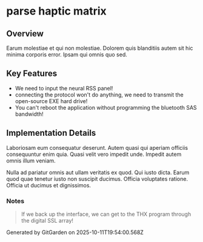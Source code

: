 # parse haptic matrix

## Overview
Earum molestiae et qui non molestiae. Dolorem quis blanditiis autem sit hic minima corporis error. Ipsam qui omnis quo sed.

## Key Features
- We need to input the neural RSS panel!
- connecting the protocol won't do anything, we need to transmit the open-source EXE hard drive!
- You can't reboot the application without programming the bluetooth SAS bandwidth!

## Implementation Details
Laboriosam eum consequatur deserunt. Autem quasi qui aperiam officiis consequuntur enim quia. Quasi velit vero impedit unde. Impedit autem omnis illum veniam.
 Nulla ad pariatur omnis aut ullam veritatis ex quod. Qui iusto dicta. Earum quod quae tenetur iusto non suscipit ducimus. Officia voluptates ratione. Officia ut ducimus et dignissimos.

### Notes
> If we back up the interface, we can get to the THX program through the digital SSL array!

Generated by GitGarden on 2025-10-11T19:54:00.568Z